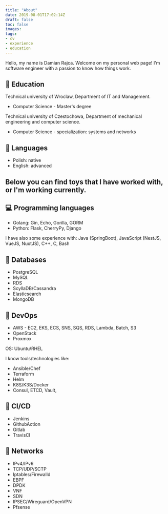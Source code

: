 ```yaml
---
title: "About"
date: 2019-08-01T17:02:14Z
draft: false
toc: false
images:
tags:
- cv
- experience
- education
---
```

Hello, my name is Damian Rajca. Welcome on my personal web page! I'm
software engineer with a passion to know how things work. 

:school: Education
---
Technical university of Wroclaw,
Department of IT and Management. 
* Computer Science - Master's degree

Technical university of Czestochowa,
Department of mechanical engineering and computer science. 
* Computer Science - specialization: systems and networks

:speech_balloon: Languages
---
* Polish: native 
* English: advanced

Below you can find toys that I have worked with, or I'm working currently.
---

:computer: Programming languages
---
* Golang: Gin, Echo, Gorilla, GORM 
* Python: Flask, CherryPy, Django

I have also some experience with: Java (SpringBoot), JavaScript (NestJS, VueJS, NuxtJS), C++, C, Bash

:card_index: Databases
---
* PostgreSQL
* MySQL
* RDS
* ScyllaDB/Cassandra
* Elasticsearch
* MongoDB

:wrench: DevOps
---
* AWS - EC2, EKS, ECS, SNS, SQS, RDS, Lambda, Batch, S3
* OpenStack
* Proxmox

OS: Ubuntu/RHEL

I know tools/technologies like:
* Ansible/Chef
* Terraform
* Helm
* K8S/K3S/Docker
* Consul, ETCD, Vault, 

:ship: CI/CD
---
* Jenkins
* GithubAction
* Gitlab
* TravisCI

:mountain_cableway: Networks
---
* IPv4/IPv6
* TCP/UDP/SCTP
* Iptables/Firewalld
* EBPF
* DPDK
* VNF
* SDN
* IPSEC/Wireguard/OpenVPN
* Pfsense
